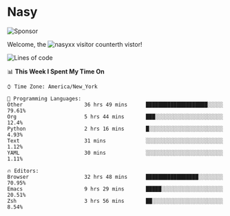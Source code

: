 # Nasy

<!--
<p align="center">
<img height="200" src="https://github-readme-stats.vercel.app/api?username=nasyxx&count_private=true&show_icons=true&theme=dracula&include_all_commits=true"/>
<img height="200" src="https://github-readme-stats.vercel.app/api/top-langs/?username=nasyxx&theme=dracula&hide=html,jupyter+notebook&count_private=true&show_icons=true"/>
</p>

  
----------------
-->

![Sponsor](https://img.shields.io/static/v1.svg?label=Sponsor&message=%E2%9D%A4&logo=GitHub&style=flat&color=pink)
 
Welcome, the ![nasyxx visitor counter](https://count.getloli.com/get/@nasyxx?theme=rule34)th vistor!
 
<!--START_SECTION:waka-->
![Lines of code](https://img.shields.io/badge/From%20Hello%20World%20I%27ve%20Written-599760%20lines%20of%20code-blue)

📊 **This Week I Spent My Time On** 

```text
⌚︎ Time Zone: America/New_York

💬 Programming Languages: 
Other                    36 hrs 49 mins      ████████████████████░░░░░   79.61% 
Org                      5 hrs 44 mins       ███░░░░░░░░░░░░░░░░░░░░░░   12.4% 
Python                   2 hrs 16 mins       █░░░░░░░░░░░░░░░░░░░░░░░░   4.93% 
Text                     31 mins             ░░░░░░░░░░░░░░░░░░░░░░░░░   1.12% 
YAML                     30 mins             ░░░░░░░░░░░░░░░░░░░░░░░░░   1.11%

🔥 Editors: 
Browser                  32 hrs 48 mins      █████████████████░░░░░░░░   70.95% 
Emacs                    9 hrs 29 mins       █████░░░░░░░░░░░░░░░░░░░░   20.51% 
Zsh                      3 hrs 56 mins       ██░░░░░░░░░░░░░░░░░░░░░░░   8.54%

```


<!--END_SECTION:waka-->

<!-- ![visitors](https://visitor-badge.laobi.icu/badge?page_id=nasyxx.nasyxx) -->
